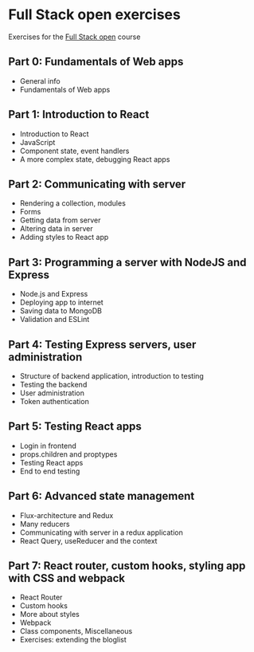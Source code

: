 # Full Stack open exercises

Exercises for the [Full Stack open](https://fullstackopen.com/en/) course

## Part 0: Fundamentals of Web apps

- General info
- Fundamentals of Web apps

## Part 1: Introduction to React

- Introduction to React
- JavaScript
- Component state, event handlers
- A more complex state, debugging React apps

## Part 2: Communicating with server

- Rendering a collection, modules
- Forms
- Getting data from server
- Altering data in server
- Adding styles to React app

## Part 3: Programming a server with NodeJS and Express

- Node.js and Express
- Deploying app to internet
- Saving data to MongoDB
- Validation and ESLint

## Part 4: Testing Express servers, user administration

- Structure of backend application, introduction to testing
- Testing the backend
- User administration
- Token authentication

## Part 5: Testing React apps

- Login in frontend
- props.children and proptypes
- Testing React apps
- End to end testing

## Part 6: Advanced state management

- Flux-architecture and Redux
- Many reducers
- Communicating with server in a redux application
- React Query, useReducer and the context

## Part 7: React router, custom hooks, styling app with CSS and webpack

- React Router
- Custom hooks
- More about styles
- Webpack
- Class components, Miscellaneous
- Exercises: extending the bloglist
